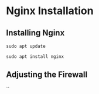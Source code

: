 # Nginx Installation


##  Installing Nginx
`sudo apt update`

`sudo apt install nginx`

## Adjusting the Firewall

``